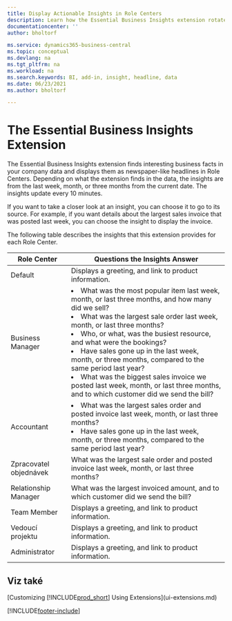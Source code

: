 ```yaml
---
title: Display Actionable Insights in Role Centers
description: Learn how the Essential Business Insights extension rotates a series of business insights on Role Centers.
documentationcenter: ''
author: bholtorf

ms.service: dynamics365-business-central
ms.topic: conceptual
ms.devlang: na
ms.tgt_pltfrm: na
ms.workload: na
ms.search.keywords: BI, add-in, insight, headline, data
ms.date: 06/23/2021
ms.author: bholtorf

---
```


# The Essential Business Insights Extension
The Essential Business Insights extension finds interesting business facts in your company data and displays them as newspaper-like headlines in Role Centers. Depending on what the extension finds in the data, the insights are from the last week, month, or three months from the current date. The insights update every 10 minutes.

If you want to take a closer look at an insight, you can choose it to go to its source. For example, if you want details about the largest sales invoice that was posted last week, you can choose the insight to display the invoice.

The following table describes the insights that this extension provides for each Role Center.

| Role Center | Questions the Insights Answer |
|----|-----|
| Default | Displays a greeting, and link to product information. |
| Business Manager | <li> What was the most popular item last week, month, or last three months, and how many did we sell?<br><li> What was the largest sale order last week, month, or last three months?<br><li> Who, or what, was the busiest resource, and what were the bookings?<br><li> Have sales gone up in the last week, month, or three months, compared to the same period last year?<br><li> What was the biggest sales invoice we posted last week, month, or last three months, and to which customer did we send the bill?</li> |
| Accountant | <li> What was the largest sales order and posted invoice last week, month, or last three months?<br><li> Have sales gone up in the last week, month, or three months, compared to the same period last year? |
| Zpracovatel objednávek | What was the largest sale order and posted invoice last week, month, or last three months? |
| Relationship Manager | What was the largest invoiced amount, and to which customer did we send the bill? |
| Team Member | Displays a greeting, and link to product information. |
| Vedoucí projektu | Displays a greeting, and link to product information. |
| Administrator | Displays a greeting, and link to product information. |

## Viz také
[Customizing [!INCLUDE[prod_short](includes/prod_short.md)] Using Extensions](ui-extensions.md)


[!INCLUDE[footer-include](includes/footer-banner.md)]